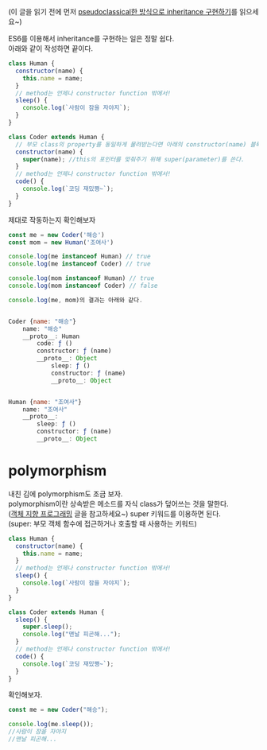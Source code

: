 (이 글을 읽기 전에 먼저 [pseudoclassical한 방식으로 inheritance 구현하기](pseudoclassical한%20방식으로%20inheritance%20구현하기.md)를 읽으세요~)

ES6를 이용해서 inheritance를 구현하는 일은 정말 쉽다.  
아래와 같이 작성하면 끝이다.

```js
class Human {
  constructor(name) {
    this.name = name;
  }
  // method는 언제나 constructor function 밖에서!
  sleep() {
    console.log(`사람이 잠을 자야지`);
  }
}

class Coder extends Human {
  // 부모 class의 property를 동일하게 물려받는다면 아래의 constructor(name) 블록은 생략 가능
  constructor(name) {
    super(name); //this의 포인터를 맞춰주기 위해 super(parameter)를 쓴다.
  }
  // method는 언제나 constructor function 밖에서!
  code() {
    console.log(`코딩 재밌쪙~`);
  }
}
```

제대로 작동하는지 확인해보자

```js
const me = new Coder('해승')
const mom = new Human('조여사')

console.log(me instanceof Human) // true
console.log(me instanceof Coder) // true

console.log(mom instanceof Human) // true
console.log(mom instanceof Coder) // false

console.log(me, mom)의 결과는 아래와 같다.


Coder {name: "해승"}
    name: "해승"
    __proto__: Human
        code: ƒ ()
        constructor: ƒ (name)
        __proto__: Object
            sleep: ƒ ()
            constructor: ƒ (name)
            __proto__: Object


Human {name: "조여사"}
    name: "조여사"
    __proto__:
        sleep: ƒ ()
        constructor: ƒ (name)
        __proto__: Object

```

# polymorphism

내친 김에 polymorphism도 조금 보자.  
polymorphism이란 상속받은 메소드를 자식 class가 덮어쓰는 것을 말한다.  
([객체 지향 프로그래밍](객체%20지향%20프로그래밍.md) 글을 참고하세요~)
super 키워드를 이용하면 된다.  
(super: 부모 객체 함수에 접근하거나 호출할 때 사용하는 키워드)

```js
class Human {
  constructor(name) {
    this.name = name;
  }
  // method는 언제나 constructor function 밖에서!
  sleep() {
    console.log(`사람이 잠을 자야지`);
  }
}

class Coder extends Human {
  sleep() {
    super.sleep();
    console.log("맨날 피곤해...");
  }
  // method는 언제나 constructor function 밖에서!
  code() {
    console.log(`코딩 재밌쪙~`);
  }
}
```

확인해보자.

```js
const me = new Coder("해승");

console.log(me.sleep());
//사람이 잠을 자야지
//맨날 피곤해...
```
